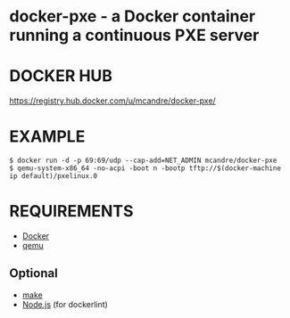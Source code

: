 # docker-pxe - a Docker container running a continuous PXE server

# DOCKER HUB

https://registry.hub.docker.com/u/mcandre/docker-pxe/

# EXAMPLE

```
$ docker run -d -p 69:69/udp --cap-add=NET_ADMIN mcandre/docker-pxe
$ qemu-system-x86_64 -no-acpi -boot n -bootp tftp://$(docker-machine ip default)/pxelinux.0
```

# REQUIREMENTS

* [Docker](https://www.docker.com/)
* [qemu](http://wiki.qemu.org/Main_Page)

## Optional

* [make](http://www.gnu.org/software/make/)
* [Node.js](https://nodejs.org/en/) (for dockerlint)
